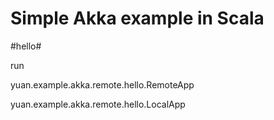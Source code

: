 Simple Akka example in Scala
===================================

#hello#

 run

   yuan.example.akka.remote.hello.RemoteApp

   yuan.example.akka.remote.hello.LocalApp